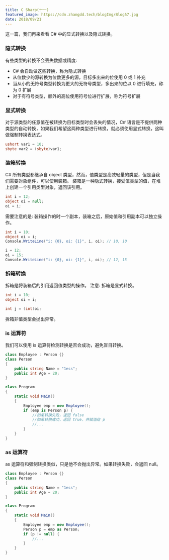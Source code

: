 ```yaml
---
title: C Sharp(十一)
featured_image: https://cdn.zhangdd.tech/blogImg/Blog57.jpg
date: 2018/09/21
---
```


这一篇，我们再来看看 C# 中的显式转换以及隐式转换。

### 隐式转换
有些类型的转换不会丢失数据或精度: 
- C# 会自动做这些转换，称为隐式转换
- 从位数少的源转换为位数更多的源，目标多出来的位使用 0 或 1 补充
- 当从小的无符号类型转换为更大的无符号类型，多出来的位以 0 进行填充，称为 0 扩展
- 对于有符号类型，额外的高位使用符号位进行扩展，称为符号扩展

### 显式转换
对于源类型的任意值在被转换为目标类型时会丢失的情况，C# 语言是不提供两种类型的自动转换，如果我们希望这两种类型进行转换，就必须使用显式转换，这叫做强制转换表达式。
``` csharp
ushort var1 = 10;
sbyte var2 = (sbyte)var1;
```

### 装箱转换
C# 所有类型都继承自 object 类型，然而，值类型是高效轻量的类型，但是当我们需要对象组件，可以使用装箱。
装箱是一种隐式转换，接受值类型的值，在堆上创建一个引用类型对象，返回该引用。
``` csharp
int i = 12;
object oi = null;
oi = i;
```

需要注意的是: 装箱操作的时一个副本，装箱之后，原始值和引用副本可以独立操作。
``` csharp
int i = 10;
object oi = i;
Console.WriteLine("i: {0}, oi: {1}", i, oi); // 10, 10

i = 12;
oi = 15;
Console.WriteLine("i: {0}, oi: {1}", i, oi); // 12, 15
```

### 拆箱转换
拆箱是将装箱后的引用返回值类型的操作。
注意: 拆箱是显式转换。
``` csharp
int i = 10;
object oi = i;

int j = (int)oi;
```

拆箱非值类型会抛出异常。

### is 运算符
我们可以使用 is 运算符检测转换是否会成功，避免盲目转换。
``` csharp
class Employee : Person {}
class Person
{
    public string Name = "1ess";
    public int Age = 20;
}

class Program
{
    static void Main()
    {
        Employee emp = new Employee();
        if (emp is Person p) {
            //如果转换失败，返回 false
            //如果转换成功，返回 true，并赋值给 p
            //...
        }
    }
}
```

### as 运算符
as 运算符和强制转换类似，只是他不会抛出异常。如果转换失败，会返回 null。
``` csharp
class Employee : Person {}
class Person
{
    public string Name = "1ess";
    public int Age = 20;
}

class Program
{
    static void Main()
    {
        Employee emp = new Employee();
        Person p = emp as Person;
        if (p != null) {
            //...
        }
    }
}
```
